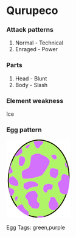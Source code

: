 # Qurupeco

### Attack patterns
1. Normal - Technical
2. Enraged - Power

### Parts
1. Head - Blunt
2. Body - Slash

### Element weakness
Ice 

### Egg pattern
![image info](../assets/qurupeco.png)

Egg Tags: green,purple